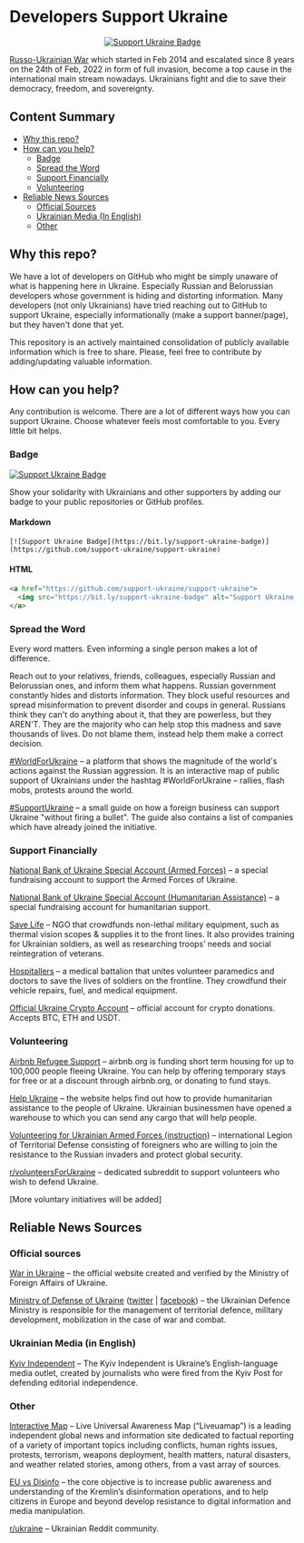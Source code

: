 # Developers Support Ukraine

<p align="center">
  <a href="https://github.com/support-ukraine/support-ukraine">
    <img src="https://bit.ly/support-ukraine-badge" alt="Support Ukraine Badge" />
  </a>
</p>

[Russo-Ukrainian War](https://en.wikipedia.org/wiki/Russo-Ukrainian_War) which started in Feb 2014 and escalated since 8 years on the 24th of Feb, 2022 in form of full invasion, become a top cause in the international main stream nowadays. Ukrainians fight and die to save their democracy, freedom, and sovereignty.

## Content Summary
- [Why this repo?](#why-this-repo)
- [How can you help?](#how-can-you-help)
  - [Badge](#badge)
  - [Spread the Word](#spread-the-word)
  - [Support Financially](#support-financially)
  - [Volunteering](#volunteering)
- [Reliable News Sources](#reliable-news-sources)
  - [Official Sources](#official-sources)
  - [Ukrainian Media (In English)](#ukrainian-media-in-english)
  - [Other](#other)

## Why this repo?
We have a lot of developers on GitHub who might be simply unaware of what is happening here in Ukraine. Especially Russian and Belorussian developers whose government is hiding and distorting information. Many developers (not only Ukrainians) have tried reaching out to GitHub to support Ukraine, especially informationally (make a support banner/page), but they haven't done that yet.

This repository is an actively maintained consolidation of publicly available information which is free to share. Please, feel free to contribute by adding/updating valuable information.
## How can you help?
Any contribution is welcome. There are a lot of different ways how you can support Ukraine. Choose whatever feels most comfortable to you. Every little bit helps.

### Badge
[![Support Ukraine Badge](https://bit.ly/support-ukraine-badge)](https://github.com/support-ukraine/support-ukraine)

Show your solidarity with Ukrainians and other supporters by adding our badge to your public repositories or GitHub profiles.

#### Markdown
```text
[![Support Ukraine Badge](https://bit.ly/support-ukraine-badge)](https://github.com/support-ukraine/support-ukraine)
```

#### HTML
```html
<a href="https://github.com/support-ukraine/support-ukraine">
  <img src="https://bit.ly/support-ukraine-badge" alt="Support Ukraine Badge" />
</a>
```

### Spread the Word
Every word matters. Even informing a single person makes a lot of difference.

Reach out to your relatives, friends, colleagues, especially Russian and Belorussian ones, and inform them what happens. Russian government constantly hides and distorts information. They block useful resources and spread misinformation to prevent disorder and coups in general. Russians think they can't do anything about it, that they are powerless, but they AREN'T. They are the majority who can help stop this madness and save thousands of lives. Do not blame them, instead help them make a correct decision.

[#WorldForUkraine](https://worldforukraine.net/) – a platform that shows the magnitude of the world's actions against the Russian aggression. It is an interactive map of public support of Ukrainians under the hashtag #WorldForUkraine – rallies, flash mobs, protests around the world.

[#SupportUkraine](https://supportukraine.notion.site/) – a small guide on how a foreign business can support Ukraine "without firing a bullet". The guide also contains a list of companies which have already joined the initiative.

### Support Financially
[National Bank of Ukraine Special Account (Armed Forces)](https://bank.gov.ua/en/news/all/natsionalniy-bank-vidkriv-spetsrahunok-dlya-zboru-koshtiv-na-potrebi-armiyi) – a special fundraising account to support the Armed Forces of Ukraine.

[National Bank of Ukraine Special Account (Humanitarian Assistance)](https://bank.gov.ua/en/news/all/natsionalniy-bank-vidkriv-spetsrahunok-dlya-zboru-koshtiv-na-potrebi-armiyi) – a special fundraising account for humanitarian support.

[Save Life](https://savelife.in.ua/donate/) – NGO that crowdfunds non-lethal military equipment, such as thermal vision scopes & supplies it to the front lines. It also provides training for Ukrainian soldiers, as well as researching troops’ needs and social reintegration of veterans.

[Hospitallers](https://www.facebook.com/hospitallers/) – a medical battalion that unites volunteer paramedics and doctors to save the lives of soldiers on the frontline. They crowdfund their vehicle repairs, fuel, and medical equipment.

[Official Ukraine Crypto Account](https://twitter.com/Ukraine/status/1497594592438497282) – official account for crypto donations. Accepts BTC, ETH and USDT.

### Volunteering
[Airbnb Refugee Support](https://airbnb.org/help-ukraine) – airbnb.org is funding short term housing for up to 100,000 people fleeing Ukraine. You can help by offering temporary stays for free or at a discount through airbnb.org, or donating to fund stays.

[Help Ukraine](https://helpukraine.center/en) – the website helps find out how to provide humanitarian assistance to the people of Ukraine. Ukrainian businessmen have opened a warehouse to which you can send any cargo that will help people.

[Volunteering for Ukrainian Armed Forces (instruction)](https://www.ukrinform.net/rubric-ato/3415272-how-to-join-international-legion-to-defend-ukraine-algorithm.html) – international Legion of Territorial Defense consisting of foreigners who are willing to join the resistance to the Russian invaders and protect global security.

[r/volunteersForUkraine](https://www.reddit.com/r/volunteersForUkraine/new/) – dedicated subreddit to support volunteers who wish to defend Ukraine.

[More voluntary initiatives will be added]

## Reliable News Sources
### Official sources
[War in Ukraine](https://war.ukraine.ua/) – the official website created and verified by the Ministry of Foreign Affairs of Ukraine. 

[Ministry of Defense of Ukraine](https://www.mil.gov.ua/en/) ([twitter](https://twitter.com/defenceu) | [facebook](https://www.facebook.com/MinistryofDefence.UA)) – the Ukrainian Defence Ministry is responsible for the management of territorial defence, military development, mobilization in the case of war and combat.

### Ukrainian Media (in English)
[Kyiv Independent](https://kyivindependent.com) – The Kyiv Independent is Ukraine’s English-language media outlet, created by journalists who were fired from the Kyiv Post for defending editorial independence.

### Other
[Interactive Map](https://liveuamap.com/en) – Live Universal Awareness Map (“Liveuamap”) is a leading independent global news and information site dedicated to factual reporting of a variety of important topics including conflicts, human rights issues, protests, terrorism, weapons deployment, health matters, natural disasters, and weather related stories, among others, from a vast array of sources.

[EU vs Disinfo](https://euvsdisinfo.eu/) – the core objective is to increase public awareness and understanding of the Kremlin’s disinformation operations, and to help citizens in Europe and beyond develop resistance to digital information and media manipulation.

[r/ukraine](https://www.reddit.com/r/ukraine) – Ukrainian Reddit community.